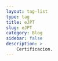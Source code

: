```yaml
---
layout: tag-list
type: tag
title: eJPT
slug: eJPT
category: Blog
sidebar: false
description: >
    Certificacion.
---
```

